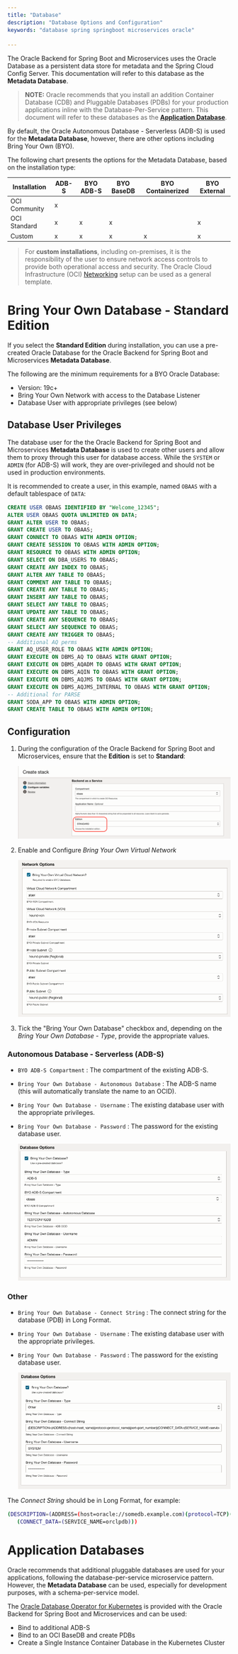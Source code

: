 ```yaml
---
title: "Database"
description: "Database Options and Configuration"
keywords: "database spring springboot microservices oracle"

---
```

The Oracle Backend for Spring Boot and Microservices uses the Oracle Database as a persistent data store for metadata and the Spring Cloud Config Server.  This documentation will refer to this database as the **Metadata Database**.

> **NOTE:** Oracle recommends that you install an addition Container Database (CDB) and Pluggable Databases (PDBs) for your production applications inline with the Database-Per-Service pattern.  This document will refer to these databases as the [**Application Database**](#application-databases).  

By default, the Oracle Autonomous Database - Serverless (ADB-S) is used for the  **Metadata Database**, however, there are other options including Bring Your Own (BYO).

The following chart presents the options for the Metadata Database, based on the installation type:

| Installation  | ADB-S | BYO ADB-S  | BYO BaseDB | BYO Containerized | BYO External |
|---------------|-------|------------|------------|-------------------|--------------|
| OCI Community | x     |            |            |                   |              |
| OCI Standard  | x     | x          | x          |                   | x            |
| Custom        | x     | x          | x          | x                 | x            |

> For **custom installations**, including on-premises, it is the responsibility of the user to ensure network access controls to provide both operational access and security.  The Oracle Cloud Infrastructure (OCI) [Networking](../networking) setup can be used as a general template.

# Bring Your Own Database - Standard Edition

If you select the **Standard Edition** during installation, you can use a pre-created Oracle Database for the Oracle Backend for Spring Boot and Microservices **Metadata Database**.  

The following are the minimum requirements for a BYO Oracle Database:

* Version: 19c+
* Bring Your Own Network with access to the Database Listener
* Database User with appropriate privileges (see below)

## Database User Privileges

The database user for the the Oracle Backend for Spring Boot and Microservices **Metadata Database** is used to create other users and allow them to proxy through this user for database access.  While the `SYSTEM` or `ADMIN` (for ADB-S) will work, they are over-privileged and should not be used in production environments.

It is recommended to create a user, in this example, named `OBAAS` with a default tablespace of `DATA`:

```sql
CREATE USER OBAAS IDENTIFIED BY "Welcome_12345";
ALTER USER OBAAS QUOTA UNLIMITED ON DATA;
GRANT ALTER USER TO OBAAS;
GRANT CREATE USER TO OBAAS;
GRANT CONNECT TO OBAAS WITH ADMIN OPTION;
GRANT CREATE SESSION TO OBAAS WITH ADMIN OPTION;
GRANT RESOURCE TO OBAAS WITH ADMIN OPTION;
GRANT SELECT ON DBA_USERS TO OBAAS;
GRANT CREATE ANY INDEX TO OBAAS;
GRANT ALTER ANY TABLE TO OBAAS;
GRANT COMMENT ANY TABLE TO OBAAS;
GRANT CREATE ANY TABLE TO OBAAS;
GRANT INSERT ANY TABLE TO OBAAS;
GRANT SELECT ANY TABLE TO OBAAS;
GRANT UPDATE ANY TABLE TO OBAAS;
GRANT CREATE ANY SEQUENCE TO OBAAS;
GRANT SELECT ANY SEQUENCE TO OBAAS;
GRANT CREATE ANY TRIGGER TO OBAAS;
-- Additional AQ perms
GRANT AQ_USER_ROLE TO OBAAS WITH ADMIN OPTION;
GRANT EXECUTE ON DBMS_AQ TO OBAAS WITH GRANT OPTION;
GRANT EXECUTE ON DBMS_AQADM TO OBAAS WITH GRANT OPTION;
GRANT EXECUTE ON DBMS_AQIN TO OBAAS WITH GRANT OPTION;
GRANT EXECUTE ON DBMS_AQJMS TO OBAAS WITH GRANT OPTION;
GRANT EXECUTE ON DBMS_AQJMS_INTERNAL TO OBAAS WITH GRANT OPTION;
-- Additional for PARSE
GRANT SODA_APP TO OBAAS WITH ADMIN OPTION;
GRANT CREATE TABLE TO OBAAS WITH ADMIN OPTION;
```

## Configuration

1. During the configuration of the Oracle Backend for Spring Boot and Microservices, ensure that the **Edition** is set to **Standard**:

    ![Standard Edition](../images/standard_edition.png "Standard Edition")

1. Enable and Configure *Bring Your Own Virtual Network*

    ![Own Virtual Network](./images/byo-vcn.png)

1. Tick the "Bring Your Own Database" checkbox and, depending on the *Bring Your Own Database - Type*, provide the appropriate values.

### Autonomous Database - Serverless (ADB-S)

   - `BYO ADB-S Compartment` : The compartment of the existing ADB-S.
   - `Bring Your Own Database - Autonomous Database` : The ADB-S name (this will automatically translate the name to an OCID).
   - `Bring Your Own Database - Username` : The existing database user with the appropriate privileges.
   - `Bring Your Own Database - Password` : The password for the existing database user.

        ![Bring Your Own Database - ADB-S](./images/byo-db-adb-s.png "Bring Your Own Database - ADB-S")

### Other

   - `Bring Your Own Database - Connect String` : The connect string for the database (PDB) in Long Format.
   - `Bring Your Own Database - Username` : The existing database user with the appropriate privileges.
   - `Bring Your Own Database - Password` : The password for the existing database user.

        ![Bring Your Own Database - Other](./images/byo-db-other.png "Bring Your Own Database - Other")

   The *Connect String* should be in Long Format, for example:
   ```bash
   (DESCRIPTION=(ADDRESS=(host=oracle://somedb.example.com)(protocol=TCP)(port=1521))
      (CONNECT_DATA=(SERVICE_NAME=orclpdb)))
   ```

# Application Databases

Oracle recommends that additional pluggable databases are used for your applications, following the database-per-service microservice pattern.  However, the **Metadata Database** can be used, especially for development purposes, with a schema-per-service model.

The [Oracle Database Operator for Kubernetes](https://github.com/oracle/oracle-database-operator) is provided with the Oracle Backend for Spring Boot and Microservices and can be used:
* Bind to additional ADB-S
* Bind to an OCI BaseDB and create PDBs
* Create a Single Instance Container Database in the Kubernetes Cluster